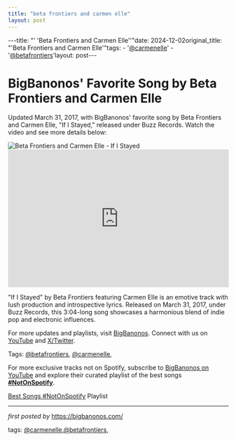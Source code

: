 ```yaml
---
title: "beta frontiers and carmen elle"
layout: post
---
```

---title: "' 'Beta Frontiers and Carmen Elle''"date: 2024-12-02original_title: "'Beta Frontiers and Carmen Elle'"tags:  - '[@carmenelle](/tags/carmenelle/)'  - '[@betafrontiers](/tags/betafrontiers/)'layout: post---<!-- Post Title --><h1 >BigBanonos' Favorite Song by Beta Frontiers and Carmen Elle</h1> <!-- Introductory Text --><p >Updated March 31, 2017, with BigBanonos' favorite song by Beta Frontiers and Carmen Elle, "If I Stayed," released under Buzz Records. Watch the video and see more details below:</p> <!-- Featured Image --><div > <img src="https://thefader-res.cloudinary.com/private_images/w_760,c_limit,f_auto,q_auto:best/BETAFrontiers_presspic1_eajntq/beta-frontiers-carmen-elle-if-i-stayed.jpg" alt="Beta Frontiers and Carmen Elle - If I Stayed" /></div> <!-- YouTube Video Embed --><div > <iframe width="100%" height="315" src="https://www.youtube.com/embed/8Nn8wNtlPYE" title="Beta Frontiers - If I Stayed ft. Carmen Elle [AUDIO]" frameborder="0" allow="accelerometer; autoplay; clipboard-write; encrypted-media; gyroscope; picture-in-picture; web-share" referrerpolicy="strict-origin-when-cross-origin" allowfullscreen></iframe></div> <!-- Song Information --><div > <p>"If I Stayed" by Beta Frontiers featuring Carmen Elle is an emotive track with lush production and introspective lyrics. Released on March 31, 2017, under Buzz Records, this 3:04-long song showcases a harmonious blend of indie pop and electronic influences.</p></div> <!-- Footer Links --><div > <p>For more updates and playlists, visit <a href="https://bigbanonos.com/" target="_blank">BigBanonos</a>. Connect with us on <a href="https://www.youtube.com/[@BigBanonos](/tags/BigBanonos/)" target="_blank">YouTube</a> and <a href="https://x.com/bigbanonos" target="_blank">X/Twitter</a>.</p></div> <!-- Tags --><p >Tags: [@betafrontiers](/tags/betafrontiers/), [@carmenelle](/tags/carmenelle/),</p><!--Subscribe and Playlist Links--><div>    <p>For more exclusive tracks not on Spotify, subscribe to <a href="https://www.youtube.com/[@BigBanonos](/tags/BigBanonos/)" target="_blank">BigBanonos on YouTube</a> and explore their curated playlist of the best songs <strong>[#NotOnSpotify](/tags/NotOnSpotify/)</strong>.</p>    <p><a href="https://www.youtube.com/playlist?list=PLtuNtuTatqI0kFahUCbtbfenC_ET5O_tr" target="_blank">Best Songs [#NotOnSpotify](/tags/NotOnSpotify/) Playlist<br /></a></p></div><hr /><p><em>first posted by</em> <a href="https://bigbanonos.com/" rel="noopener" target="_new">https://bigbanonos.com/</a></p><p>tags: [@carmenelle](/tags/carmenelle/),[@betafrontiers](/tags/betafrontiers/),</p>